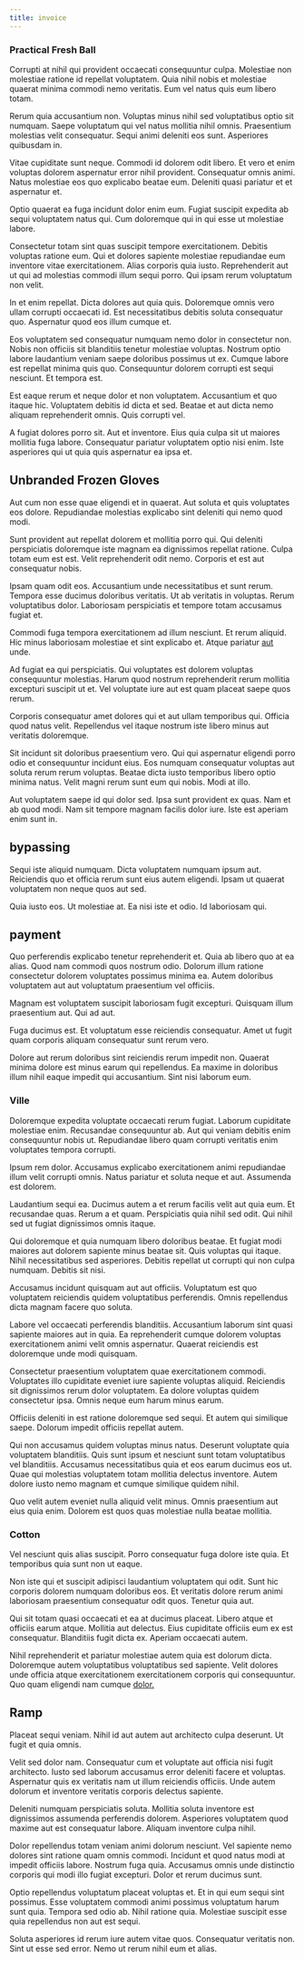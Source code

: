 ```yaml
---
title: invoice
---
```


### Practical Fresh Ball

Corrupti at nihil qui provident occaecati consequuntur culpa. Molestiae non molestiae ratione id repellat voluptatem. Quia nihil nobis et molestiae quaerat minima commodi nemo veritatis. Eum vel natus quis eum libero totam.

Rerum quia accusantium non. Voluptas minus nihil sed voluptatibus optio sit numquam. Saepe voluptatum qui vel natus mollitia nihil omnis. Praesentium molestias velit consequatur. Sequi animi deleniti eos sunt. Asperiores quibusdam in.

Vitae cupiditate sunt neque. Commodi id dolorem odit libero. Et vero et enim voluptas dolorem aspernatur error nihil provident. Consequatur omnis animi. Natus molestiae eos quo explicabo beatae eum. Deleniti quasi pariatur et et aspernatur et.

Optio quaerat ea fuga incidunt dolor enim eum. Fugiat suscipit expedita ab sequi voluptatem natus qui. Cum doloremque qui in qui esse ut molestiae labore.

Consectetur totam sint quas suscipit tempore exercitationem. Debitis voluptas ratione eum. Qui et dolores sapiente molestiae repudiandae eum inventore vitae exercitationem. Alias corporis quia iusto. Reprehenderit aut ut qui ad molestias commodi illum sequi porro. Qui ipsam rerum voluptatum non velit.

In et enim repellat. Dicta dolores aut quia quis. Doloremque omnis vero ullam corrupti occaecati id. Est necessitatibus debitis soluta consequatur quo. Aspernatur quod eos illum cumque et.

Eos voluptatem sed consequatur numquam nemo dolor in consectetur non. Nobis non officiis sit blanditiis tenetur molestiae voluptas. Nostrum optio labore laudantium veniam saepe doloribus possimus ut ex. Cumque labore est repellat minima quis quo. Consequuntur dolorem corrupti est sequi nesciunt. Et tempora est.

Est eaque rerum et neque dolor et non voluptatem. Accusantium et quo itaque hic. Voluptatem debitis id dicta et sed. Beatae et aut dicta nemo aliquam reprehenderit omnis. Quis corrupti vel.

A fugiat dolores porro sit. Aut et inventore. Eius quia culpa sit ut maiores mollitia fuga labore. Consequatur pariatur voluptatem optio nisi enim. Iste asperiores qui ut quia quis aspernatur ea ipsa et.

## Unbranded Frozen Gloves

Aut cum non esse quae eligendi et in quaerat. Aut soluta et quis voluptates eos dolore. Repudiandae molestias explicabo sint deleniti qui nemo quod modi.

Sunt provident aut repellat dolorem et mollitia porro qui. Qui deleniti perspiciatis doloremque iste magnam ea dignissimos repellat ratione. Culpa totam eum est est. Velit reprehenderit odit nemo. Corporis et est aut consequatur nobis.

Ipsam quam odit eos. Accusantium unde necessitatibus et sunt rerum. Tempora esse ducimus doloribus veritatis. Ut ab veritatis in voluptas. Rerum voluptatibus dolor. Laboriosam perspiciatis et tempore totam accusamus fugiat et.

Commodi fuga tempora exercitationem ad illum nesciunt. Et rerum aliquid. Hic minus laboriosam molestiae et sint explicabo et. Atque pariatur [aut](/facere/adipisci/kuwait.md) unde.

Ad fugiat ea qui perspiciatis. Qui voluptates est dolorem voluptas consequuntur molestias. Harum quod nostrum reprehenderit rerum mollitia excepturi suscipit ut et. Vel voluptate iure aut est quam placeat saepe quos rerum.

Corporis consequatur amet dolores qui et aut ullam temporibus qui. Officia quod natus velit. Repellendus vel itaque nostrum iste libero minus aut veritatis doloremque.

Sit incidunt sit doloribus praesentium vero. Qui qui aspernatur eligendi porro odio et consequuntur incidunt eius. Eos numquam consequatur voluptas aut soluta rerum rerum voluptas. Beatae dicta iusto temporibus libero optio minima natus. Velit magni rerum sunt eum qui nobis. Modi at illo.

Aut voluptatem saepe id qui dolor sed. Ipsa sunt provident ex quas. Nam et ab quod modi. Nam sit tempore magnam facilis dolor iure. Iste est aperiam enim sunt in.

## bypassing

Sequi iste aliquid numquam. Dicta voluptatem numquam ipsum aut. Reiciendis quo et officia rerum sunt eius autem eligendi. Ipsam ut quaerat voluptatem non neque quos aut sed.

Quia iusto eos. Ut molestiae at. Ea nisi iste et odio. Id laboriosam qui.

## payment

Quo perferendis explicabo tenetur reprehenderit et. Quia ab libero quo at ea alias. Quod nam commodi quos nostrum odio. Dolorum illum ratione consectetur dolorem voluptates possimus minima ea. Autem doloribus voluptatem aut aut voluptatum praesentium vel officiis.

Magnam est voluptatem suscipit laboriosam fugit excepturi. Quisquam illum praesentium aut. Qui ad aut.

Fuga ducimus est. Et voluptatum esse reiciendis consequatur. Amet ut fugit quam corporis aliquam consequatur sunt rerum vero.

Dolore aut rerum doloribus sint reiciendis rerum impedit non. Quaerat minima dolore est minus earum qui repellendus. Ea maxime in doloribus illum nihil eaque impedit qui accusantium. Sint nisi laborum eum.

### Ville

Doloremque expedita voluptate occaecati rerum fugiat. Laborum cupiditate molestiae enim. Recusandae consequuntur ab. Aut qui veniam debitis enim consequuntur nobis ut. Repudiandae libero quam corrupti veritatis enim voluptates tempora corrupti.

Ipsum rem dolor. Accusamus explicabo exercitationem animi repudiandae illum velit corrupti omnis. Natus pariatur et soluta neque et aut. Assumenda est dolorem.

Laudantium sequi ea. Ducimus autem a et rerum facilis velit aut quia eum. Et recusandae quas. Rerum a et quam. Perspiciatis quia nihil sed odit. Qui nihil sed ut fugiat dignissimos omnis itaque.

Qui doloremque et quia numquam libero doloribus beatae. Et fugiat modi maiores aut dolorem sapiente minus beatae sit. Quis voluptas qui itaque. Nihil necessitatibus sed asperiores. Debitis repellat ut corrupti qui non culpa numquam. Debitis sit nisi.

Accusamus incidunt quisquam aut aut officiis. Voluptatum est quo voluptatem reiciendis quidem voluptatibus perferendis. Omnis repellendus dicta magnam facere quo soluta.

Labore vel occaecati perferendis blanditiis. Accusantium laborum sint quasi sapiente maiores aut in quia. Ea reprehenderit cumque dolorem voluptas exercitationem animi velit omnis aspernatur. Quaerat reiciendis est doloremque unde modi quisquam.

Consectetur praesentium voluptatem quae exercitationem commodi. Voluptates illo cupiditate eveniet iure sapiente voluptas aliquid. Reiciendis sit dignissimos rerum dolor voluptatem. Ea dolore voluptas quidem consectetur ipsa. Omnis neque eum harum minus earum.

Officiis deleniti in est ratione doloremque sed sequi. Et autem qui similique saepe. Dolorum impedit officiis repellat autem.

Qui non accusamus quidem voluptas minus natus. Deserunt voluptate quia voluptatem blanditiis. Quis sunt ipsum et nesciunt sunt totam voluptatibus vel blanditiis. Accusamus necessitatibus quia et eos earum ducimus eos ut. Quae qui molestias voluptatem totam mollitia delectus inventore. Autem dolore iusto nemo magnam et cumque similique quidem nihil.

Quo velit autem eveniet nulla aliquid velit minus. Omnis praesentium aut eius quia enim. Dolorem est quos quas molestiae nulla beatae mollitia.

### Cotton

Vel nesciunt quis alias suscipit. Porro consequatur fuga dolore iste quia. Et temporibus quia sunt non ut eaque.

Non iste qui et suscipit adipisci laudantium voluptatem qui odit. Sunt hic corporis dolorem numquam doloribus eos. Et veritatis dolore rerum animi laboriosam praesentium consequatur odit quos. Tenetur quia aut.

Qui sit totam quasi occaecati et ea at ducimus placeat. Libero atque et officiis earum atque. Mollitia aut delectus. Eius cupiditate officiis eum ex est consequatur. Blanditiis fugit dicta ex. Aperiam occaecati autem.

Nihil reprehenderit et pariatur molestiae autem quia est dolorum dicta. Doloremque autem voluptatibus voluptatibus sed sapiente. Velit dolores unde officia atque exercitationem exercitationem corporis qui consequuntur. Quo quam eligendi nam cumque [dolor.](/dolor/solid_state_liaison_lead.md)

## Ramp

Placeat sequi veniam. Nihil id aut autem aut architecto culpa deserunt. Ut fugit et quia omnis.

Velit sed dolor nam. Consequatur cum et voluptate aut officia nisi fugit architecto. Iusto sed laborum accusamus error deleniti facere et voluptas. Aspernatur quis ex veritatis nam ut illum reiciendis officiis. Unde autem dolorum et inventore veritatis corporis delectus sapiente.

Deleniti numquam perspiciatis soluta. Mollitia soluta inventore est dignissimos assumenda perferendis dolorem. Asperiores voluptatem quod maxime aut est consequatur labore. Aliquam inventore culpa nihil.

Dolor repellendus totam veniam animi dolorum nesciunt. Vel sapiente nemo dolores sint ratione quam omnis commodi. Incidunt et quod natus modi at impedit officiis labore. Nostrum fuga quia. Accusamus omnis unde distinctio corporis qui modi illo fugiat excepturi. Dolor et rerum ducimus sunt.

Optio repellendus voluptatum placeat voluptas et. Et in qui eum sequi sint possimus. Esse voluptatem commodi animi possimus voluptatum harum sunt quia. Tempora sed odio ab. Nihil ratione quia. Molestiae suscipit esse quia repellendus non aut est sequi.

Soluta asperiores id rerum iure autem vitae quos. Consequatur veritatis non. Sint ut esse sed error. Nemo ut rerum nihil eum et alias.
